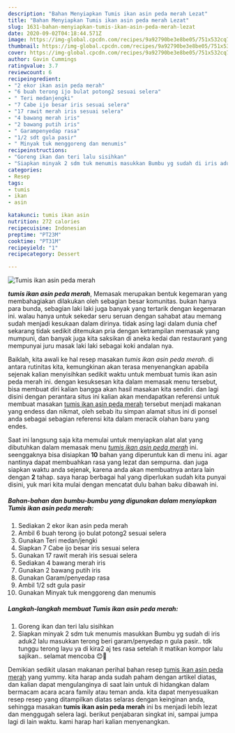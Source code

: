 ```yaml
---
description: "Bahan Menyiapkan Tumis ikan asin peda merah Lezat"
title: "Bahan Menyiapkan Tumis ikan asin peda merah Lezat"
slug: 1631-bahan-menyiapkan-tumis-ikan-asin-peda-merah-lezat
date: 2020-09-02T04:18:44.571Z
image: https://img-global.cpcdn.com/recipes/9a92790be3e8be05/751x532cq70/tumis-ikan-asin-peda-merah-foto-resep-utama.jpg
thumbnail: https://img-global.cpcdn.com/recipes/9a92790be3e8be05/751x532cq70/tumis-ikan-asin-peda-merah-foto-resep-utama.jpg
cover: https://img-global.cpcdn.com/recipes/9a92790be3e8be05/751x532cq70/tumis-ikan-asin-peda-merah-foto-resep-utama.jpg
author: Gavin Cummings
ratingvalue: 3.7
reviewcount: 6
recipeingredient:
- "2 ekor ikan asin peda merah"
- "6 buah terong ijo bulat potong2 sesuai selera"
- " Teri medanjengki"
- "7 Cabe ijo besar iris sesuai selera"
- "17 rawit merah iris sesuai selera"
- "4 bawang merah iris"
- "2 bawang putih iris"
- " Garampenyedap rasa"
- "1/2 sdt gula pasir"
- " Minyak tuk menggoreng dan menumis"
recipeinstructions:
- "Goreng ikan dan teri lalu sisihkan"
- "Siapkan minyak 2 sdm tuk menumis masukkan Bumbu yg sudah di iris aduk2 lalu masukkan terong beri garam/penyedap n gula pasir.. tdk tunggu terong layu ya di kira2 aj tes rasa setelah it matikan kompor lalu sajikan.. selamat mencoba 😊🤗"
categories:
- Resep
tags:
- tumis
- ikan
- asin

katakunci: tumis ikan asin 
nutrition: 272 calories
recipecuisine: Indonesian
preptime: "PT23M"
cooktime: "PT31M"
recipeyield: "1"
recipecategory: Dessert

---
```



![Tumis ikan asin peda merah](https://img-global.cpcdn.com/recipes/9a92790be3e8be05/751x532cq70/tumis-ikan-asin-peda-merah-foto-resep-utama.jpg)

<b><i>tumis ikan asin peda merah</i></b>, Memasak merupakan bentuk kegemaran yang membahagiakan dilakukan oleh sebagian besar komunitas. bukan hanya para bunda, sebagian laki laki juga banyak yang tertarik dengan kegemaran ini. walau hanya untuk sekedar seru seruan dengan sahabat atau memang sudah menjadi kesukaan dalam dirinya. tidak asing lagi dalam dunia chef sekarang tidak sedikit ditemukan pria dengan ketrampilan memasak yang mumpuni, dan banyak juga kita saksikan di aneka kedai dan restaurant yang mempunyai juru masak laki laki sebagai koki andalan nya.

Baiklah, kita awali ke hal resep masakan <i>tumis ikan asin peda merah</i>. di antara rutinitas kita, kemungkinan akan terasa menyenangkan apabila sejenak kalian menyisihkan sedikit waktu untuk membuat tumis ikan asin peda merah ini. dengan kesuksesan kita dalam memasak menu tersebut, bisa membuat diri kalian bangga akan hasil masakan kita sendiri. dan lagi disini dengan perantara situs ini kalian akan mendapatkan referensi untuk membuat masakan <u>tumis ikan asin peda merah</u> tersebut menjadi makanan yang endess dan nikmat, oleh sebab itu simpan alamat situs ini di ponsel anda sebagai sebagian referensi kita dalam meracik olahan baru yang endes.




Saat ini langsung saja kita memulai untuk menyiapkan alat alat yang dibutuhkan dalam memasak menu <u><i>tumis ikan asin peda merah</i></u> ini. seenggaknya bisa disiapkan <b>10</b> bahan yang diperuntuk kan di menu ini. agar nantinya dapat membuahkan rasa yang lezat dan sempurna. dan juga siapkan waktu anda sejenak, karena anda akan membuatnya antara lain dengan <b>2</b> tahap. saya harap berbagai hal yang diperlukan sudah kita punyai disini, yuk mari kita mulai dengan mencatat dulu bahan baku dibawah ini.

<!--inarticleads1-->

##### Bahan-bahan dan bumbu-bumbu yang digunakan dalam menyiapkan Tumis ikan asin peda merah:

1. Sediakan 2 ekor ikan asin peda merah
1. Ambil 6 buah terong ijo bulat potong2 sesuai selera
1. Gunakan  Teri medan/jengki
1. Siapkan 7 Cabe ijo besar iris sesuai selera
1. Gunakan 17 rawit merah iris sesuai selera
1. Sediakan 4 bawang merah iris
1. Gunakan 2 bawang putih iris
1. Gunakan  Garam/penyedap rasa
1. Ambil 1/2 sdt gula pasir
1. Gunakan  Minyak tuk menggoreng dan menumis




<!--inarticleads2-->

##### Langkah-langkah membuat Tumis ikan asin peda merah:

1. Goreng ikan dan teri lalu sisihkan
1. Siapkan minyak 2 sdm tuk menumis masukkan Bumbu yg sudah di iris aduk2 lalu masukkan terong beri garam/penyedap n gula pasir.. tdk tunggu terong layu ya di kira2 aj tes rasa setelah it matikan kompor lalu sajikan.. selamat mencoba 😊🤗




Demikian sedikit ulasan makanan perihal bahan resep <u>tumis ikan asin peda merah</u> yang yummy. kita harap anda sudah paham dengan artikel diatas, dan kalian dapat mengulanginya di saat lain untuk di hidangkan dalam bermacam acara acara family atau teman anda. kita dapat menyesuaikan resep resep yang ditampilkan diatas selaras dengan keinginan anda, sehingga masakan <b>tumis ikan asin peda merah</b> ini bs menjadi lebih lezat dan menggugah selera lagi. berikut penjabaran singkat ini, sampai jumpa lagi di lain waktu. kami harap hari kalian menyenangkan.
